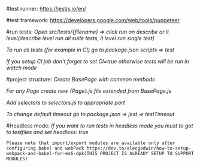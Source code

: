 #test runner:
https://jestjs.io/en/ 

#test framework:
https://developers.google.com/web/tools/puppeteer

#run tests:
_Open src/tests/{filename} => click run on describe or it level(describe level run all suite tests, it level run single test)_

_To run all tests (for example in CI)  go to package.json scripts => test_

_If you setup CI job don't forget to set CI=true otherwise tests will be run in watch mode_

#project structure:
_Create BasePage with common methods_

_For any Page create new {Page}.js file extended from BasePage.js_

_Add selectors to selectors.js to appropriate part_

_To change default timeout go to package.json => jest => testTimeout_

#Headless mode:
_If you want to run tests in headless mode you must to got to testfiles and set headless: true_

`Please note that import/export modules are available only after configuring babel and webPack https://dev.to/alecgodwin/how-to-setup-webpack-and-babel-for-es6-dpk(THIS PROJECT IS ALREADY SETUP TO SUPPORT MODULES)`